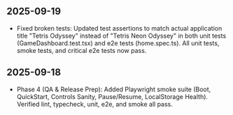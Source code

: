## 2025-09-19

- Fixed broken tests: Updated test assertions to match actual application title "Tetris Odyssey" instead of "Tetris Neon Odyssey" in both unit tests (GameDashboard.test.tsx) and e2e tests (home.spec.ts). All unit tests, smoke tests, and critical e2e tests now pass.

## 2025-09-18

- Phase 4 (QA & Release Prep): Added Playwright smoke suite (Boot, QuickStart, Controls Sanity, Pause/Resume, LocalStorage Health). Verified lint, typecheck, unit, e2e, and smoke all pass.
